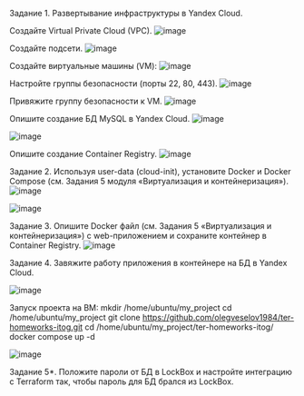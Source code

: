 Задание 1. Развертывание инфраструктуры в Yandex Cloud.

Создайте Virtual Private Cloud (VPC).
![image](https://github.com/user-attachments/assets/588b4101-4757-4843-b824-9be993c5b262)

Создайте подсети.
![image](https://github.com/user-attachments/assets/68f30493-20a9-485a-b0d6-0d90fc9505cb)

Создайте виртуальные машины (VM):
![image](https://github.com/user-attachments/assets/3e19f00f-37a4-4990-a281-08a40f210a5b)

Настройте группы безопасности (порты 22, 80, 443).
![image](https://github.com/user-attachments/assets/ad4fa223-ccc0-41bf-8383-cd3f75adcbc4)

Привяжите группу безопасности к VM.
![image](https://github.com/user-attachments/assets/fab05808-ddfd-4e04-92ec-9384e5b2c03d)

Опишите создание БД MySQL в Yandex Cloud.
![image](https://github.com/user-attachments/assets/288b80e5-4ae9-4ed1-834b-7b9082d8e328)

![image](https://github.com/user-attachments/assets/63f855df-986a-46b5-be02-8a087fef1b10)




Опишите создание Container Registry.
![image](https://github.com/user-attachments/assets/a118e463-9918-47aa-ab17-0fe0da495b18)
 




















Задание 2. Используя user-data (cloud-init), установите Docker и Docker Compose (см. Задания 5 модуля «Виртуализация и контейнеризация»).
![image](https://github.com/user-attachments/assets/057c6434-257a-4ee1-bcf5-823bb85e8dc6)

![image](https://github.com/user-attachments/assets/1e5a9309-e5e0-4865-a4b1-253eba1a4eea)


Задание 3. Опишите Docker файл (см. Задания 5 «Виртуализация и контейнеризация») c web-приложением и сохраните контейнер в Container Registry.
![image](https://github.com/user-attachments/assets/319b6abc-d3ac-4995-ae76-73513d758a95)


Задание 4. Завяжите работу приложения в контейнере на БД в Yandex Cloud.

![image](https://github.com/user-attachments/assets/1f775efe-58e2-4e83-a7ad-0cd5e666e805)


Запуск проекта на ВМ:
mkdir /home/ubuntu/my_project
cd /home/ubuntu/my_project
git clone https://github.com/olegveselov1984/ter-homeworks-itog.git
cd /home/ubuntu/my_project/ter-homeworks-itog/
docker compose up -d

![image](https://github.com/user-attachments/assets/107355b0-0689-4e30-9aad-98de85803b13)


Задание 5*. Положите пароли от БД в LockBox и настройте интеграцию с Terraform так, чтобы пароль для БД брался из LockBox.
